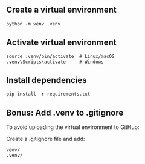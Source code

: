 ## Create a virtual environment
```
python -m venv .venv
```

## Activate virtual environment
```
source .venv/bin/activate  # Linux/macOS
.venv\Scripts\activate     # Windows
```

## Install dependencies
```
pip install -r requirements.txt
```

## Bonus: Add .venv to .gitignore
To avoid uploading the virtual environment to GitHub:

Create a .gitignore file and add:
```
venv/
.venv/
```
